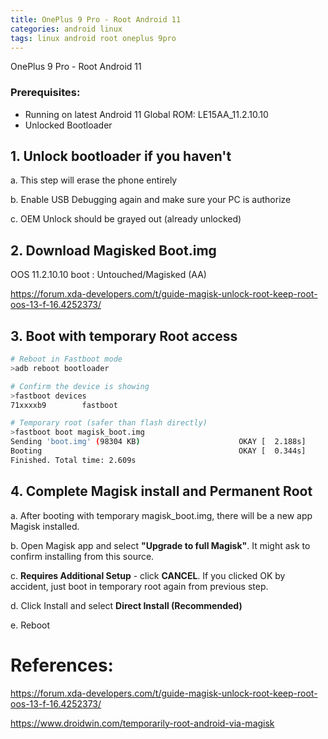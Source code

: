 ```yaml
---
title: OnePlus 9 Pro - Root Android 11
categories: android linux
tags: linux android root oneplus 9pro
---
```


OnePlus 9 Pro - Root Android 11

### Prerequisites:
- Running on latest Android 11 Global ROM: LE15AA_11.2.10.10
- Unlocked Bootloader


## 1. Unlock bootloader if you haven't
a. This step will erase the phone entirely

b. Enable USB Debugging again and make sure your PC is authorize

c. OEM Unlock should be grayed out (already unlocked)

## 2. Download Magisked Boot.img

OOS 11.2.10.10 boot : Untouched/Magisked (AA)

https://forum.xda-developers.com/t/guide-magisk-unlock-root-keep-root-oos-13-f-16.4252373/

## 3. Boot with temporary Root access

```bash
# Reboot in Fastboot mode
>adb reboot bootloader

# Confirm the device is showing
>fastboot devices
71xxxxb9        fastboot

# Temporary root (safer than flash directly)
>fastboot boot magisk_boot.img
Sending 'boot.img' (98304 KB)                      OKAY [  2.188s]
Booting                                            OKAY [  0.344s]
Finished. Total time: 2.609s
```

## 4. Complete Magisk install and Permanent Root

a. After booting with temporary magisk_boot.img, there will be a new app Magisk installed.

b. Open Magisk app and select **"Upgrade to full Magisk"**. It might ask to confirm installing from this source.

c. **Requires Additional Setup** - click **CANCEL**. If you clicked OK by accident, just boot in temporary root again from previous step.

d. Click Install and select **Direct Install (Recommended)**

e. Reboot


# References:
https://forum.xda-developers.com/t/guide-magisk-unlock-root-keep-root-oos-13-f-16.4252373/

https://www.droidwin.com/temporarily-root-android-via-magisk


